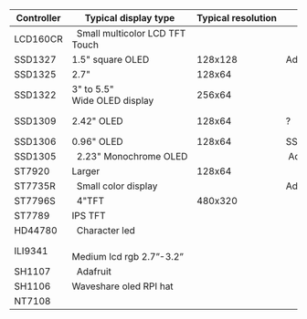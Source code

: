 
|Controller|Typical display type                |	Typical resolution|	Driver Library  | 	Remark    |
| ------ | ----------------------------------- | -------------     | -------------   | ---------------- |
|LCD160CR| 	Small multicolor LCD TFT Touch      | 			
|SSD1327 |	1.5" square OLED                    |	128x128		      |Adafruit|
|SSD1325 |	 2.7"                               |128x64	          |	
|SSD1322 |	3" to 5.5" Wide OLED display        |256x64           |		
|SSD1309 |	2.42" OLED                          |128x64           |	? |With minor modifications SSD1306 driver can be used for this display |
|SSD1306 |	0.96" OLED                          |128x64           |	SSD1306.py MicroPython	|
|SSD1305 |  2.23" Monochrome OLED               |                 |  Adafruit bonnet (RPI) 
|ST7920  |	Larger                              |128x64 			    |
|ST7735R | 	Small color display                 |			            |Adafruit      |
|ST7796S | 	4"TFT              |480x320			
|ST7789  |	IPS TFT 	                          |		
|HD44780 | 	Character led 	                    |		
|ILI9341 | 	Medium lcd rgb 2.7”-3.2” 	          |		
|SH1107  | 	Adafruit                            |
|SH1106  |	Waveshare oled RPI hat              |
|NT7108  |				
